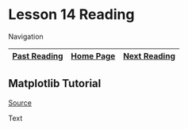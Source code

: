 # Lesson 14 Reading

Navigation

| [Past Reading](../Read-13/README.md) | [Home Page](../README.md) | [Next Reading](../Read-15/README.md) |
| ------------ | --------- | ------------ |

## Matplotlib Tutorial

[Source](https://www.labri.fr/perso/nrougier/teaching/matplotlib/)

Text
